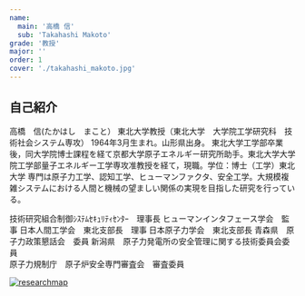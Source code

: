 ```yaml
---
name:
  main: '高橋 信'
  sub: 'Takahashi Makoto'
grade: '教授'
major: ''
order: 1
cover: './takahashi_makoto.jpg'
---
```


## 自己紹介

高橋　信(たかはし　まこと）
東北大学教授（東北大学　大学院工学研究科　技術社会システム専攻）
1964年3月生まれ。山形県出身。
東北大学工学部卒業後，同大学院博士課程を経て京都大学原子エネルギー研究所助手。東北大学大学院工学部量子エネルギー工学専攻准教授を経て，現職。学位：博士（工学）東北大学
専門は原子力工学、認知工学、ヒューマンファクタ、安全工学。大規模複雑システムにおける人間と機械の望ましい関係の実現を目指した研究を行っている。

技術研究組合制御ｼｽﾃﾑｾｷｭﾘﾃｨｾﾝﾀｰ　理事長
ヒューマンインタフェース学会　監事
日本人間工学会　東北支部長　理事
日本原子力学会　東北支部長
青森県　原子力政策懇話会　委員
新潟県　原子力発電所の安全管理に関する技術委員会委員　  
原子力規制庁　原子炉安全専門審査会　審査委員

[![researchmap](https://researchmap.jp/outline/img/researchmap130.gif)](https://researchmap.jp/makoto.td)
